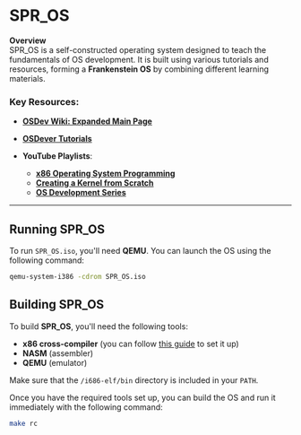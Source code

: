 # SPR_OS

**Overview**  
SPR_OS is a self-constructed operating system designed to teach the fundamentals of OS development. It is built using various tutorials and resources, forming a **Frankenstein OS** by combining different learning materials.

### Key Resources:
- **[OSDev Wiki: Expanded Main Page](https://wiki.osdev.org/Expanded_Main_Page)**
- **[OSDever Tutorials](http://www.osdever.net/tutorials/)**

- **YouTube Playlists**:
  - **[x86 Operating System Programming](https://youtube.com/playlist?list=PL2EF13wm-hWAglI8rRbdsCPq_wRpYvQQy)**
  - **[Creating a Kernel from Scratch](https://youtube.com/playlist?list=PLFjM7v6KGMpiH2G-kT781ByCNC_0pKpPN)**
  - **[OS Development Series](https://youtube.com/playlist?list=PLm3B56ql_akNcvH8vvJRYOc7TbYhRs19M)**

---

## Running SPR_OS

To run `SPR_OS.iso`, you'll need **QEMU**. You can launch the OS using the following command:

```bash
qemu-system-i386 -cdrom SPR_OS.iso
```
## Building SPR_OS

To build **SPR_OS**, you'll need the following tools:

- **x86 cross-compiler** (you can follow [this guide](https://www.youtube.com/watch?v=EpFUzjYehxs) to set it up)
- **NASM** (assembler)
- **QEMU** (emulator)

Make sure that the `/i686-elf/bin` directory is included in your `PATH`.

Once you have the required tools set up, you can build the OS and run it immediately with the following command:

```bash
make rc
```
